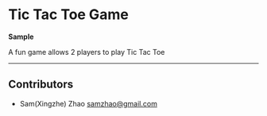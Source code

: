 # Tic Tac Toe Game

**Sample**

A fun game allows 2 players to play Tic Tac Toe

---

## Contributors
- Sam(Xingzhe) Zhao <samzhao@gmail.com>